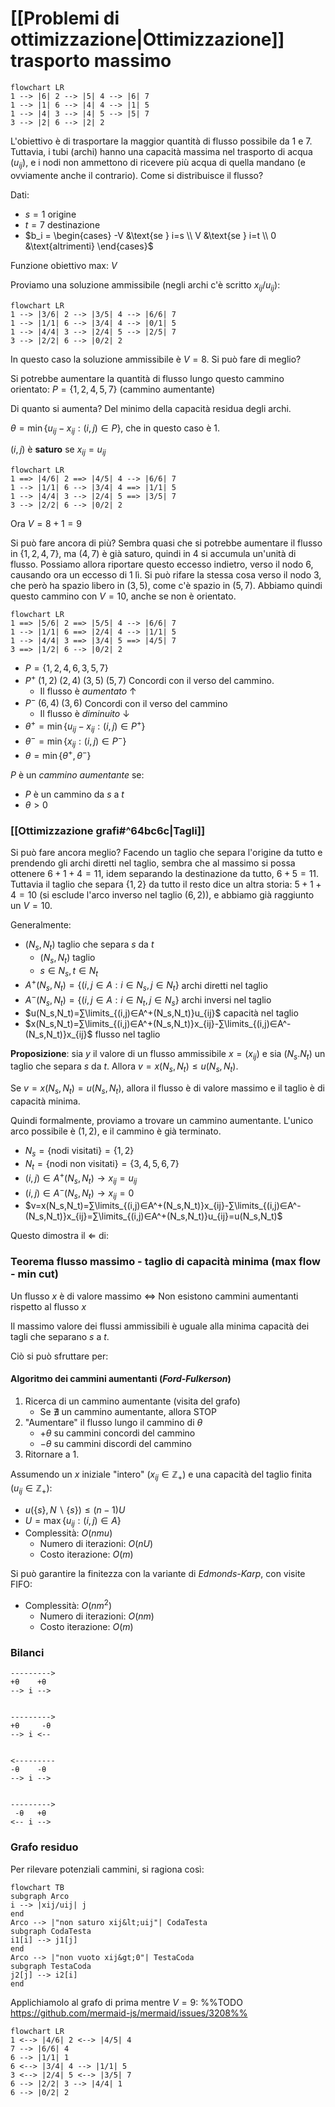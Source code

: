 # [[Problemi di ottimizzazione|Ottimizzazione]] trasporto massimo

```mermaid
flowchart LR
1 --> |6| 2 --> |5| 4 --> |6| 7
1 --> |1| 6 --> |4| 4 --> |1| 5
1 --> |4| 3 --> |4| 5 --> |5| 7
3 --> |2| 6 --> |2| 2
```

L'obiettivo è di trasportare la maggior quantità di flusso possibile da $1$ e $7$. Tuttavia, i tubi (archi) hanno una capacità massima nel trasporto di acqua ($u_{ij}$), e i nodi non ammettono di ricevere più acqua di quella mandano (e ovviamente anche il contrario). Come si distribuisce il flusso?

Dati:
- $s=1$ origine
- $t=7$ destinazione
- $b_i = \begin{cases} -V &\text{se } i=s \\ V &\text{se } i=t \\ 0 &\text{altrimenti} \end{cases}$

Funzione obiettivo max: $V$

Proviamo una soluzione ammissibile (negli archi c'è scritto $x_{ij}/u_{ij}$):

```mermaid
flowchart LR
1 --> |3/6| 2 --> |3/5| 4 --> |6/6| 7
1 --> |1/1| 6 --> |3/4| 4 --> |0/1| 5
1 --> |4/4| 3 --> |2/4| 5 --> |2/5| 7
3 --> |2/2| 6 --> |0/2| 2
```

In questo caso la soluzione ammissibile è $V=8$. Si può fare di meglio?

Si potrebbe aumentare la quantità di flusso lungo questo cammino orientato:
$P=\{1,2,4,5,7\}$ (cammino aumentante)

Di quanto si aumenta? Del minimo della capacità residua degli archi.

$θ=\min\{u_{ij}-x_{ij}:(i,j)∈P\}$, che in questo caso è 1.

$(i,j)$ è **saturo** se $x_{ij}=u_{ij}$

```mermaid
flowchart LR
1 ==> |4/6| 2 ==> |4/5| 4 --> |6/6| 7
1 --> |1/1| 6 --> |3/4| 4 ==> |1/1| 5
1 --> |4/4| 3 --> |2/4| 5 ==> |3/5| 7
3 --> |2/2| 6 --> |0/2| 2
```

Ora $V=8+1=9$

Si può fare ancora di più? Sembra quasi che si potrebbe aumentare il flusso in $\{1,2,4,7\}$, ma $(4,7)$ è già saturo, quindi in $4$ si accumula un'unità di flusso. Possiamo allora riportare questo eccesso indietro, verso il nodo $6$, causando ora un eccesso di 1 lì. Si può rifare la stessa cosa verso il nodo $3$, che però ha spazio libero in $(3,5)$, come c'è spazio in $(5,7)$. Abbiamo quindi questo cammino con $V=10$, anche se non è orientato.

```mermaid
flowchart LR
1 ==> |5/6| 2 ==> |5/5| 4 --> |6/6| 7
1 --> |1/1| 6 ==> |2/4| 4 --> |1/1| 5
1 --> |4/4| 3 ==> |3/4| 5 ==> |4/5| 7
3 ==> |1/2| 6 --> |0/2| 2
```

- $P=\{1,2,4,6,3,5,7\}$
- $P^+ \; (1,2) \; (2,4) \; (3,5) \; (5,7)$ Concordi con il verso del cammino.
	- Il flusso è *aumentato* ↑
- $P^- \; (6,4) \; (3,6)$ Concordi con il verso del cammino
	- Il flusso è *diminuito* ↓
- $θ^+=\min\{u_{ij}-x_{ij}:(i,j)∈P^+\}$
- $θ^-=\min\{x_{ij}:(i,j)∈P^-\}$
- $θ=\min\{θ^+,θ^-\}$

$P$ è un *cammino aumentante* se:
- $P$ è un cammino da $s$ a $t$
- $θ>0$

### [[Ottimizzazione grafi#^64bc6c|Tagli]]

Si può fare ancora meglio? Facendo un taglio che separa l'origine da tutto e prendendo gli archi diretti nel taglio, sembra che al massimo si possa ottenere $6+1+4=11$, idem separando la destinazione da tutto, $6+5=11$. Tuttavia il taglio che separa $\{1,2\}$ da tutto il resto dice un altra storia: $5+1+4=10$ (si esclude l'arco inverso nel taglio $(6,2)$), e abbiamo già raggiunto un $V=10$.

Generalmente:
- $(N_s,N_t)$ taglio che separa $s$ da $t$
	- $(N_s,N_t)$ taglio
	- $s∈N_s,t∈N_t$
- $A^+(N_s,N_t)=\{(i,j∈A:i∈N_s,j∈N_t\}$ archi diretti nel taglio
- $A^-(N_s,N_t)=\{(i,j∈A:i∈N_t,j∈N_s\}$ archi inversi nel taglio
- $u(N_s,N_t)=∑\limits_{(i,j)∈A^+(N_s,N_t)}u_{ij}$ capacità nel taglio
- $x(N_s,N_t)=∑\limits_{(i,j)∈A^+(N_s,N_t)}x_{ij}-∑\limits_{(i,j)∈A^-(N_s,N_t)}x_{ij}$ flusso nel taglio

**Proposizione**: sia $y$ il valore di un flusso ammissibile $x=(x_{ij}$) e sia $(N_s.N_t)$ un taglio che separa $s$ da $t$. Allora $v=x(N_s,N_t)≤u(N_s,N_t)$.

Se $v=x(N_s,N_t)=u(N_s,N_t)$, allora il flusso è di valore massimo e il taglio è di capacità minima.

Quindi formalmente, proviamo a trovare un cammino aumentante. L'unico arco possibile è $(1,2)$, e il cammino è già terminato.

- $N_s=\{\text{nodi visitati}\}=\{1,2\}$
- $N_t=\{\text{nodi non visitati}\}=\{3,4,5,6,7\}$
- $(i,j)∈A^+(N_s,N_t)→x_{ij}=u_{ij}$
- $(i,j)∈A^-(N_s,N_t)→x_{ij}=0$
- $v=x(N_s,N_t)=∑\limits_{(i,j)∈A^+(N_s,N_t)}x_{ij}-∑\limits_{(i,j)∈A^-(N_s,N_t)}x_{ij}=∑\limits_{(i,j)∈A^+(N_s,N_t)}u_{ij}=u(N_s,N_t)$

Questo dimostra il ⇐ di:

### Teorema flusso massimo - taglio di capacità minima (max flow - min cut)

Un flusso $x$ è di valore massimo
⇔
Non esistono cammini aumentanti rispetto al flusso $x$

Il massimo valore dei flussi ammissibili è uguale alla minima capacità dei tagli che separano $s$ a $t$.

Ciò si può sfruttare per:

#### Algoritmo dei cammini aumentanti (*Ford-Fulkerson*)

1. Ricerca di un cammino aumentante (visita del grafo)
	* Se ∄ un cammino aumentante, allora STOP
2. "Aumentare" il flusso lungo il cammino di $θ$
	* $+θ$ su cammini concordi del cammino
	* $-θ$ su cammini discordi del cammino
3. Ritornare a 1.

Assumendo un $x$ iniziale "intero" ($x_{ij}∈ℤ_+$) e una capacità del taglio finita ($u_{ij}∈ℤ_+)$:
- $u(\{s\},N∖\{s\})≤(n-1)U$
- $U=\max\{u_{ij}:(i,j)∈A\}$
- Complessità: $O(nmu)$
	- Numero di iterazioni: $O(nU)$
	- Costo iterazione: $O(m)$

Si può garantire la finitezza con la variante di *Edmonds-Karp*, con visite FIFO:
- Complessità: $O(nm^2)$
	- Numero di iterazioni: $O(nm)$
	- Costo iterazione: $O(m)$

### Bilanci

```
--------->
+θ    +θ
--> i -->


--------->
+θ     -θ
--> i <--


<---------
-θ    -θ
--> i -->


--------->
 -θ   +θ
<-- i -->
```

### Grafo residuo

Per rilevare potenziali cammini, si ragiona così:

```mermaid
flowchart TB
subgraph Arco
i --> |xij/uij| j
end
Arco --> |"non saturo xij&lt;uij"| CodaTesta
subgraph CodaTesta
i1[i] --> j1[j]
end
Arco --> |"non vuoto xij&gt;0"| TestaCoda
subgraph TestaCoda
j2[j] --> i2[i]
end
```

Applichiamolo al grafo di prima mentre $V=9$:
%%TODO https://github.com/mermaid-js/mermaid/issues/3208%%
```mermaid
flowchart LR
1 <--> |4/6| 2 <--> |4/5| 4
7 --> |6/6| 4
6 --> |1/1| 1
6 <--> |3/4| 4 --> |1/1| 5
3 <--> |2/4| 5 <--> |3/5| 7
6 --> |2/2| 3 --> |4/4| 1
6 --> |0/2| 2
```
